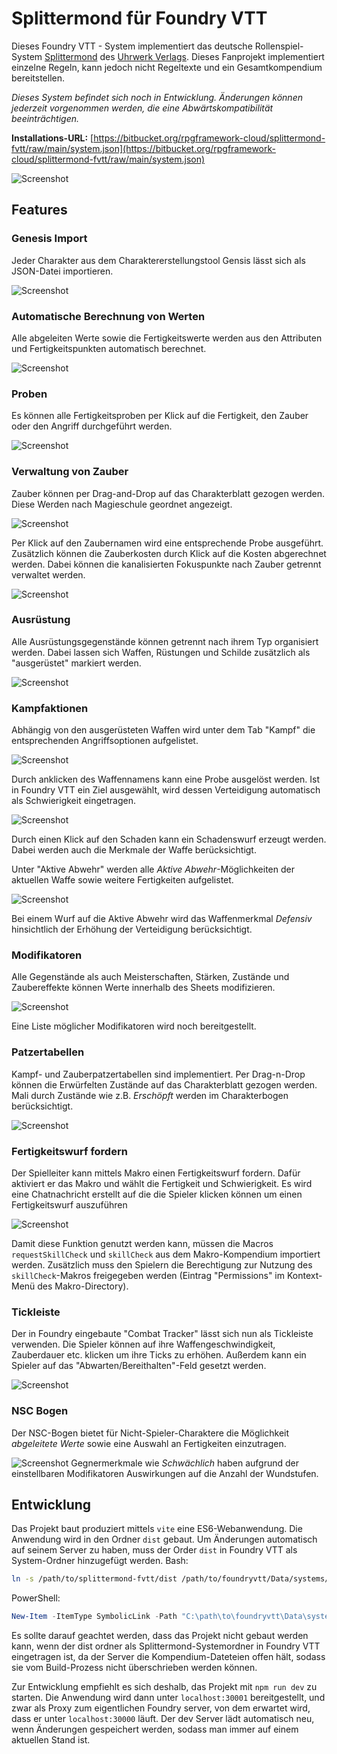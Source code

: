 # Splittermond für Foundry VTT

Dieses Foundry VTT - System implementiert das deutsche Rollenspiel-System [Splittermond](https://splittermond.de/) des [Uhrwerk Verlags](https://www.uhrwerk-verlag.de/). Dieses Fanprojekt implementiert einzelne Regeln, kann jedoch nicht Regeltexte und ein Gesamtkompendium bereitstellen. 

*Dieses System befindet sich noch in Entwicklung. Änderungen können jederzeit vorgenommen werden, die eine Abwärtskompatibilität beeinträchtigen.*

**Installations-URL:** [https://bitbucket.org/rpgframework-cloud/splittermond-fvtt/raw/main/system.json](https://bitbucket.org/rpgframework-cloud/splittermond-fvtt/raw/main/system.json)

![Screenshot](screenshots/character-sheet-general.png)

## Features
### Genesis Import
Jeder Charakter aus dem Charaktererstellungstool Gensis lässt sich als JSON-Datei importieren.

![Screenshot](screenshots/genesis-import.gif)

### Automatische Berechnung von Werten
Alle abgeleiten Werte sowie die Fertigkeitswerte werden aus den Attributen und Fertigkeitspunkten automatisch berechnet.

![Screenshot](screenshots/character-sheet-skills.png)

### Proben
Es können alle Fertigkeitsproben per Klick auf die Fertigkeit, den Zauber oder den Angriff durchgeführt werden.

![Screenshot](screenshots/standard-check.gif)

### Verwaltung von Zauber
Zauber können per Drag-and-Drop auf das Charakterblatt gezogen werden. Diese Werden nach Magieschule geordnet angezeigt.

![Screenshot](screenshots/character-sheet-spells.png)

Per Klick auf den Zaubernamen wird eine entsprechende Probe ausgeführt. Zusätzlich können die Zauberkosten durch Klick auf die Kosten abgerechnet werden. Dabei können die kanalisierten Fokuspunkte nach Zauber getrennt verwaltet werden.

![Screenshot](screenshots/spell-check.gif)

### Ausrüstung
Alle Ausrüstungsgegenstände können getrennt nach ihrem Typ organisiert werden. Dabei lassen sich Waffen, Rüstungen und Schilde zusätzlich als "ausgerüstet" markiert werden.

![Screenshot](screenshots/character-sheet-inventory.png)

### Kampfaktionen
Abhängig von den ausgerüsteten Waffen wird unter dem Tab "Kampf" die entsprechenden Angriffsoptionen aufgelistet.

![Screenshot](screenshots/character-sheet-attack.png)

Durch anklicken des Waffennamens kann eine Probe ausgelöst werden. Ist in Foundry VTT ein Ziel ausgewählt, wird dessen Verteidigung automatisch als Schwierigkeit eingetragen.

![Screenshot](screenshots/weapon-check.gif)

Durch einen Klick auf den Schaden kann ein Schadenswurf erzeugt werden. Dabei werden auch die Merkmale der Waffe berücksichtigt.

Unter "Aktive Abwehr" werden alle *Aktive Abwehr*-Möglichkeiten der aktuellen Waffe sowie weitere Fertigkeiten aufgelistet.

![Screenshot](screenshots/character-sheet-defense.png)

Bei einem Wurf auf die Aktive Abwehr wird das Waffenmerkmal *Defensiv* hinsichtlich der Erhöhung der Verteidigung berücksichtigt.

### Modifikatoren
Alle Gegenstände als auch Meisterschaften, Stärken, Zustände und Zaubereffekte können Werte innerhalb des Sheets modifizieren.

![Screenshot](screenshots/modifier.gif)

Eine Liste möglicher Modifikatoren wird noch bereitgestellt.

### Patzertabellen
Kampf- und Zauberpatzertabellen sind implementiert. Per Drag-n-Drop können die Erwürfelten Zustände auf das Charakterblatt gezogen werden. Mali durch Zustände wie z.B. *Erschöpft* werden im Charakterbogen berücksichtigt.

![Screenshot](screenshots/character-sheet-status.png)

### Fertigkeitswurf fordern
Der Spielleiter kann mittels Makro einen Fertigkeitswurf fordern. Dafür aktiviert er das Makro und wählt die Fertigkeit und Schwierigkeit. Es wird eine Chatnachricht erstellt auf die die Spieler klicken können um einen Fertigkeitswurf auszuführen

![Screenshot](screenshots/request-skill-check.gif)


Damit diese Funktion genutzt werden kann, müssen die Macros `requestSkillCheck` und `skillCheck` aus dem Makro-Kompendium importiert werden. Zusätzlich muss den Spielern die Berechtigung zur Nutzung des `skillCheck`-Makros freigegeben werden (Eintrag "Permissions" im Kontext-Menü des Makro-Directory).

### Tickleiste
Der in Foundry eingebaute "Combat Tracker" lässt sich nun als Tickleiste verwenden. Die Spieler können auf ihre Waffengeschwindigkeit, Zauberdauer etc. klicken um ihre Ticks zu erhöhen. Außerdem kann ein Spieler auf das "Abwarten/Bereithalten"-Feld gesetzt werden.

![Screenshot](screenshots/combat-tracker.gif)

### NSC Bogen
Der NSC-Bogen bietet für Nicht-Spieler-Charaktere die Möglichkeit *abgeleitete Werte* sowie eine Auswahl an Fertigkeiten einzutragen.

![Screenshot](screenshots/npc-sheet-general.png)
Gegnermerkmale wie *Schwächlich* haben aufgrund der einstellbaren Modifikatoren Auswirkungen auf die Anzahl der Wundstufen.

## Entwicklung
Das Projekt baut produziert mittels `vite` eine ES6-Webanwendung. Die Anwendung wird in den Ordner `dist` gebaut. Um Änderungen automatisch auf seinem Server zu haben, muss der Order `dist` in Foundry VTT als System-Ordner hinzugefügt werden.
Bash:
```bash
ln -s /path/to/splittermond-fvtt/dist /path/to/foundryvtt/Data/systems/splittermond
```
PowerShell:
```powershell
New-Item -ItemType SymbolicLink -Path "C:\path\to\foundryvtt\Data\systems\splittermond" -Value "C:\path\to\splittermond-fvtt\dist"
```
Es sollte darauf geachtet werden, dass das Projekt nicht gebaut werden kann, wenn der dist ordner als Splittermond-Systemordner in Foundry VTT eingetragen ist,
da der Server die Kompendium-Dateteien offen hält, sodass sie vom Build-Prozess nicht überschrieben werden können.

Zur Entwicklung empfiehlt es sich deshalb, das Projekt mit `npm run dev` zu starten. Die Anwendung wird dann unter `localhost:30001` bereitgestellt,
und zwar als Proxy zum eigentlichen Foundry server, von dem erwartet wird, dass er unter `localhost:30000` läuft. Der dev Server lädt 
automatisch neu, wenn Änderungen gespeichert werden, sodass man immer auf einem aktuellen Stand ist.